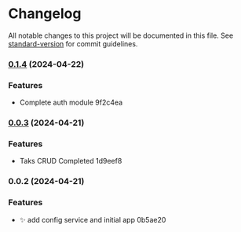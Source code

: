 # Changelog

All notable changes to this project will be documented in this file. See [standard-version](https://github.com/conventional-changelog/standard-version) for commit guidelines.

### [0.1.4](///compare/v0.0.3...v0.1.4) (2024-04-22)


### Features

* Complete auth module 9f2c4ea

### [0.0.3](///compare/v0.0.2...v0.0.3) (2024-04-21)


### Features

* Taks CRUD Completed 1d9eef8

### 0.0.2 (2024-04-21)


### Features

* :sparkles: add config service and initial app 0b5ae20
